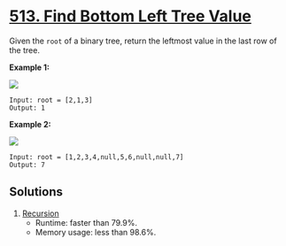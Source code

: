 # [513. Find Bottom Left Tree Value](https://leetcode.com/problems/find-bottom-left-tree-value/)

Given the `root` of a binary tree, return the leftmost value in the last row of the tree.

**Example 1:**

![](https://assets.leetcode.com/uploads/2020/12/14/tree1.jpg)

```
Input: root = [2,1,3]
Output: 1
```

**Example 2:**

![](https://assets.leetcode.com/uploads/2020/12/14/tree2.jpg)

```
Input: root = [1,2,3,4,null,5,6,null,null,7]
Output: 7
```

## Solutions
1. [Recursion](./FindBottomLeftTreeValue.java)
    - Runtime: faster than 79.9%.
    - Memory usage: less than 98.6%.

